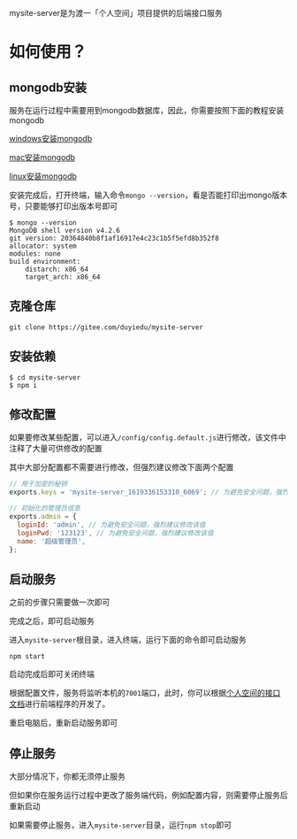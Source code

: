 mysite-server是为渡一「个人空间」项目提供的后端接口服务

# 如何使用？

## mongodb安装

服务在运行过程中需要用到mongodb数据库，因此，你需要按照下面的教程安装mongodb

[windows安装mongodb](https://www.runoob.com/mongodb/mongodb-window-install.html)

[mac安装mongodb](https://www.runoob.com/mongodb/mongodb-osx-install.html)

[linux安装mongodb](https://www.runoob.com/mongodb/mongodb-linux-install.html)

安装完成后，打开终端，输入命令`mongo --version`，看是否能打印出mongo版本号，只要能够打印出版本号即可

```shell
$ mongo --version
MongoDB shell version v4.2.6
git version: 20364840b8f1af16917e4c23c1b5f5efd8b352f8
allocator: system
modules: none
build environment:
    distarch: x86_64
    target_arch: x86_64
```

## 克隆仓库

```shell
git clone https://gitee.com/duyiedu/mysite-server
```

## 安装依赖

```shell
$ cd mysite-server
$ npm i
```

## 修改配置

如果要修改某些配置，可以进入`/config/config.default.js`进行修改，该文件中注释了大量可供修改的配置

其中大部分配置都不需要进行修改，但强烈建议修改下面两个配置

```js
// 用于加密的秘钥
exports.keys = 'mysite-server_1619336153310_6069'; // 为避免安全问题，强烈建议修改该值
```

```js
// 初始化的管理员信息
exports.admin = {
  loginId: 'admin', // 为避免安全问题，强烈建议修改该值
  loginPwd: '123123', // 为避免安全问题，强烈建议修改该值
  name: '超级管理员',
};
```

## 启动服务

之前的步骤只需要做一次即可

完成之后，即可启动服务

进入`mysite-server`根目录，进入终端，运行下面的命令即可启动服务

```shell
npm start
```

启动完成后即可关闭终端

根据配置文件，服务将监听本机的`7001`端口，此时，你可以根据[个人空间的接口文档](http://mock.duyiedu.com/project/76/interface/api)进行前端程序的开发了。

重启电脑后，重新启动服务即可

## 停止服务

大部分情况下，你都无须停止服务

但如果你在服务运行过程中更改了服务端代码，例如配置内容，则需要停止服务后重新启动

如果需要停止服务，进入`mysite-server`目录，运行`npm stop`即可